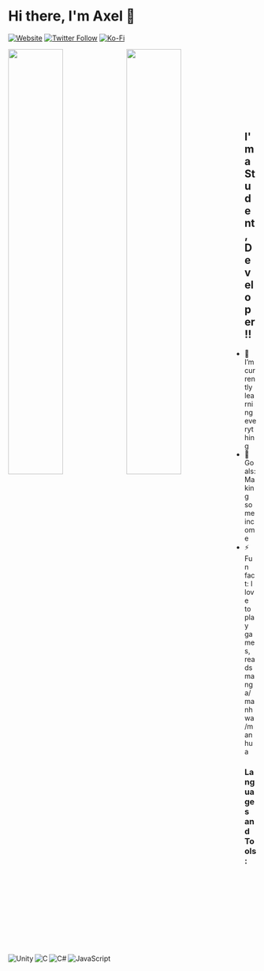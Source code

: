 # Hi there, I'm Axel 👋
[![Website](https://img.shields.io/website?label=www.pixangdev.me&style=for-the-badge&url=https%3A%2F%2Fwww.pixangdev.me)](https://www.pixangdev.me)
[![Twitter Follow](https://img.shields.io/twitter/follow/raxelf_?color=1DA1F2&logo=twitter&style=for-the-badge)](https://twitter.com/intent/follow?original_referer=https%3A%2F%2Fgithub.com%2Fraxelf&screen_name=raxelf_)
[![Ko-Fi](https://img.shields.io/badge/Ko--fi-F16061?style=for-the-badge&logo=ko-fi&logoColor=white)](https://ko-fi.com/kozanagi)

<img align="left" width="47%" src="https://github-readme-stats.vercel.app/api?username=raxelf&show_icons=true&theme=codeSTACKr" />
<img align="left" width="47%" src="https://github-readme-stats.vercel.app/api/top-langs/?username=raxelf&layout=compact" />

<br /> <br /> <br /> <br /> <br /> <br /> <br /> <br />

## I'm a Student, Developer!!

- 🌱 I’m currently learning everything
- 🥅 Goals: Making some income
- ⚡ Fun fact: I love to play games, reads manga/manhwa/manhua

### Languages and Tools:
<img align="left" alt="Unity" src="https://img.shields.io/badge/unity-%23000000.svg?style=for-the-badge&logo=unity&logoColor=white" />
<img align="left" alt="C" src="https://img.shields.io/badge/c-%2300599C.svg?style=for-the-badge&logo=c&logoColor=white" />
<img align="left" alt="C#" src="https://img.shields.io/badge/c%23-%23239120.svg?style=for-the-badge&logo=c-sharp&logoColor=white" />
<img align="left" alt="JavaScript" src="https://img.shields.io/badge/javascript-%23323330.svg?style=for-the-badge&logo=javascript&logoColor=%23F7DF1E" />
